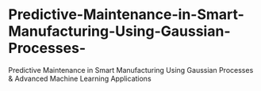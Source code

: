 # Predictive-Maintenance-in-Smart-Manufacturing-Using-Gaussian-Processes-
Predictive Maintenance in Smart Manufacturing Using Gaussian Processes &amp; Advanced Machine Learning Applications
